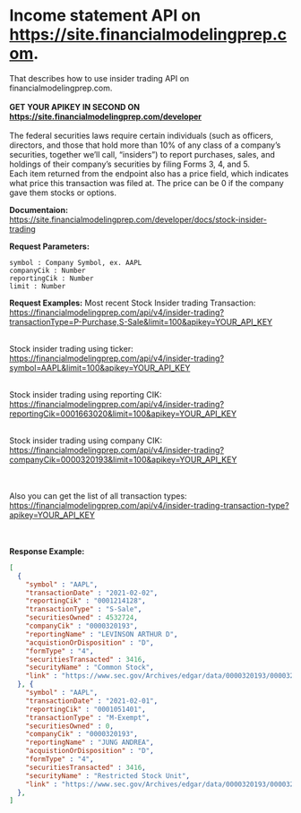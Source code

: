 # Income statement API on https://site.financialmodelingprep.com.
That describes how to use insider trading API on financialmodelingprep.com. 
<br />
<br />
**GET YOUR APIKEY IN SECOND ON https://site.financialmodelingprep.com/developer**
<br />
<br />
The federal securities laws require certain individuals (such as officers, directors, and those that hold more than 10% of any class of a company’s securities, together we’ll call, “insiders”) to report purchases, sales, and holdings of their company’s securities by filing Forms 3, 4, and 5.
<br />
Each item returned from the endpoint also has a price field, which indicates what price this transaction was filed at. The price can be 0 if the company gave them stocks or options.
<br />

**Documentaion:** https://site.financialmodelingprep.com/developer/docs/stock-insider-trading
<br />

**Request Parameters:**

```solidity
symbol : Company Symbol, ex. AAPL
companyCik : Number
reportingCik : Number
limit : Number
```

**Request Examples:**
Most recent Stock Insider trading Transaction: <br />
https://financialmodelingprep.com/api/v4/insider-trading?transactionType=P-Purchase,S-Sale&limit=100&apikey=YOUR_API_KEY <br />
<br />

Stock insider trading using ticker: <br />
https://financialmodelingprep.com/api/v4/insider-trading?symbol=AAPL&limit=100&apikey=YOUR_API_KEY <br />
<br />

Stock insider trading using reporting CIK: <br />
https://financialmodelingprep.com/api/v4/insider-trading?reportingCik=0001663020&limit=100&apikey=YOUR_API_KEY <br />
<br />

Stock insider trading using company CIK: <br />
https://financialmodelingprep.com/api/v4/insider-trading?companyCik=0000320193&limit=100&apikey=YOUR_API_KEY <br />
<br />
<br />

Also you can get the list of all transaction types: <br />
https://financialmodelingprep.com/api/v4/insider-trading-transaction-type?apikey=YOUR_API_KEY <br />
<br />
<br />

**Response Example:**
```json
[
  {
    "symbol" : "AAPL",
    "transactionDate" : "2021-02-02",
    "reportingCik" : "0001214128",
    "transactionType" : "S-Sale",
    "securitiesOwned" : 4532724,
    "companyCik" : "0000320193",
    "reportingName" : "LEVINSON ARTHUR D",
    "acquistionOrDisposition" : "D",
    "formType" : "4",
    "securitiesTransacted" : 3416,
    "securityName" : "Common Stock",
    "link" : "https://www.sec.gov/Archives/edgar/data/0000320193/000032019321000023/0000320193-21-000023-index.htm"
  }, {
    "symbol" : "AAPL",
    "transactionDate" : "2021-02-01",
    "reportingCik" : "0001051401",
    "transactionType" : "M-Exempt",
    "securitiesOwned" : 0,
    "companyCik" : "0000320193",
    "reportingName" : "JUNG ANDREA",
    "acquistionOrDisposition" : "D",
    "formType" : "4",
    "securitiesTransacted" : 3416,
    "securityName" : "Restricted Stock Unit",
    "link" : "https://www.sec.gov/Archives/edgar/data/0000320193/000032019321000022/0000320193-21-000022-index.htm"
  },
]
```
